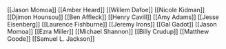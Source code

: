 [[Jason Momoa]]
[[Amber Heard]]
[[Willem Dafoe]]
[[Nicole Kidman]]
[[Djimon Hounsou]]
[[Ben Affleck]]
[[Henry Cavill]]
[[Amy Adams]]
[[Jesse Eisenberg]]
[[Laurence Fishburne]]
[[Jeremy Irons]]
[[Gal Gadot]]
[[Jason Momoa]]
[[Ezra Miller]]
[[Michael Shannon]]
[[Billy Crudup]]
[[Matthew Goode]]
[[Samuel L. Jackson]]
